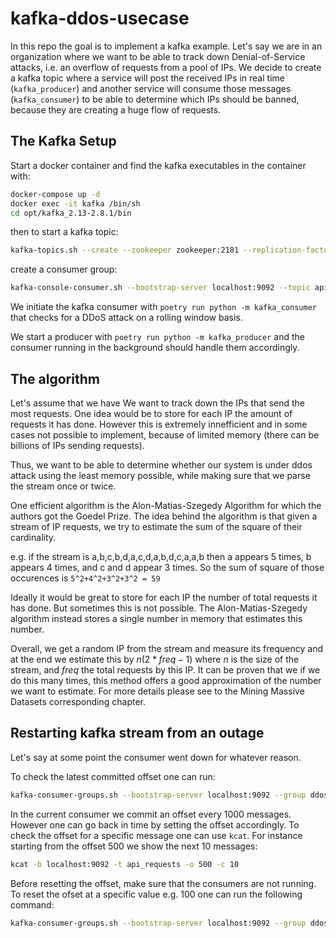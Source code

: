 # kafka-ddos-usecase

In this repo the goal is to implement a kafka example. Let's say we are in an organization 
where we want to be able to track down Denial-of-Service attacks, i.e. an overflow of requests from a pool of IPs. 
We decide to create a kafka topic where a service will post the received IPs in real time (`kafka_producer`) 
and another service will consume those messages (`kafka_consumer`) to be able to determine which IPs should be banned, 
because they are creating a huge flow of requests.

## The Kafka Setup

Start a docker container and find the kafka executables in the container with:
```bash
docker-compose up -d
docker exec -it kafka /bin/sh
cd opt/kafka_2.13-2.8.1/bin
```

then to start a kafka topic:

```bash
kafka-topics.sh --create --zookeeper zookeeper:2181 --replication-factor 1 --partitions 1 --topic api_requests
```

create a consumer group:
```bash
kafka-console-consumer.sh --bootstrap-server localhost:9092 --topic api_requests --group ddos_detection_group
```

We initiate the kafka consumer with `poetry run python -m kafka_consumer` that checks for a DDoS attack on a rolling window basis.

We start a producer with `poetry run python -m kafka_producer` and the consumer running in the background should handle them accordingly. 


## The algorithm

Let's assume that we have We want to track down the IPs that send the most requests.
One idea would be to store for each IP the amount of requests it has done. However this is extremely innefficient and in some cases not possible to implement, because of limited memory (there can be billions of IPs sending requests). 

Thus, we want to be able to determine whether our system is under ddos attack using the least memory possible, while making sure that we parse the stream once or twice.

One efficient algorithm is the Alon-Matias-Szegedy Algorithm for which the authors got the Goedel Prize. 
The idea behind the algorithm is that given a stream of IP requests, we try to estimate the sum of the square of their cardinality.

e.g. if the stream is a,b,c,b,d,a,c,d,a,b,d,c,a,a,b then a appears 5 times, b appears 4 times, and c and d appear 3 times.
So the sum of square of those occurences is `5^2+4^2+3^2+3^2 = 59`

Ideally it would be great to store for each IP the number of total requests it has done. But sometimes this is not possible. The Alon-Matias-Szegedy algorithm instead stores a single number in memory that estimates this number.

Overall, we get a random IP from the stream and measure its frequency and at the end we estimate this by $n(2*freq-1)$ where $n$ is the size of the stream, and $freq$ the total requests by this IP. It can be proven that we if we do this many times, this method offers a good approximation of the number we want to estimate. For more details please see to the Mining Massive Datasets corresponding chapter.

## Restarting kafka stream from an outage

Let's say at some point the consumer went down for whatever reason.

To check the latest committed offset one can run:
```bash
kafka-consumer-groups.sh --bootstrap-server localhost:9092 --group ddos_detection_group --describe
```

In the current consumer we commit an offset every 1000 messages. However one can go back in time by setting the offset accordingly. To check the offset for a specific message one can use `kcat`. For instance starting from the offset 500 we show the next 10 messages:

```bash
kcat -b localhost:9092 -t api_requests -o 500 -c 10
```

Before resetting the offset, make sure that the consumers are not running. To reset the ofset at a specific value e.g. 100 one can run the following command:

```bash
kafka-consumer-groups.sh --bootstrap-server localhost:9092 --group ddos_detection_group --topic api_requests --reset-offsets --to-offset 100 --execute
```
